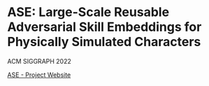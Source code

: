 # ASE: Large-Scale Reusable Adversarial Skill Embeddings for Physically Simulated Characters

ACM SIGGRAPH 2022

[ASE - Project Website](https://xbpeng.github.io/projects/ASE/index.html)

